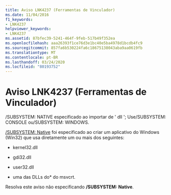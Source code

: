 ```yaml
---
title: Aviso LNK4237 (Ferramentas de Vinculador)
ms.date: 11/04/2016
f1_keywords:
- LNK4237
helpviewer_keywords:
- LNK4237
ms.assetid: 87bfec39-5241-464f-9feb-517b49f352ea
ms.openlocfilehash: aaa26393f1ce76d3e1bc40e5ba4978d1bcdb4fc9
ms.sourcegitcommit: 857fa6b530224fa6c18675138043aba9aa0619fb
ms.translationtype: MT
ms.contentlocale: pt-BR
ms.lasthandoff: 03/24/2020
ms.locfileid: "80193752"
---
```

# <a name="linker-tools-warning-lnk4237"></a>Aviso LNK4237 (Ferramentas de Vinculador)

/SUBSYSTEM: NATIVE especificado ao importar de ' dll '; Use/SUBSYSTEM: CONSOLE ou/SUBSYSTEM: WINDOWS.

[/SUBSYSTEM: Native](../../build/reference/subsystem-specify-subsystem.md) foi especificado ao criar um aplicativo do Windows (Win32) que usa diretamente um ou mais dos seguintes:

- kernel32.dll

- gdi32.dll

- user32.dll

- uma das DLLs do\* do msvcrt.

Resolva este aviso não especificando **/SUBSYSTEM: Native**.
